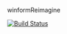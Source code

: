 winformReimagine

[![Build Status](https://travis-ci.org/jmvalino/winformReimagine.svg?branch=master)](https://travis-ci.org/jmvalino/winformReimagine)
